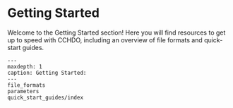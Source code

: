 # Getting Started

Welcome to the Getting Started section! Here you will find resources to get up to speed with CCHDO, including an overview of file formats and quick-start guides.

```{toctree}
---
maxdepth: 1
caption: Getting Started:
---
file_formats
parameters
quick_start_guides/index
```
